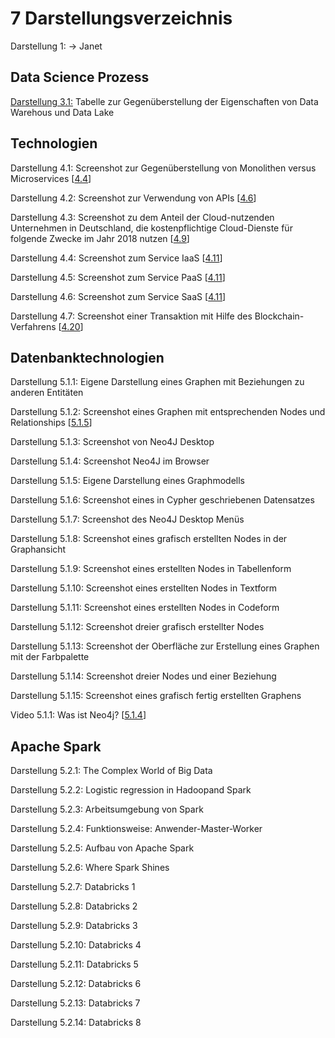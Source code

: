 # 7 Darstellungsverzeichnis

Darstellung 1: -> Janet
## Data Science Prozess

[Darstellung 3.1:](./Data_Science_Prozess/031_Daten_Management.md#Darstellung_31) Tabelle zur Gegenüberstellung der Eigenschaften von Data Warehous und Data Lake

## Technologien

Darstellung 4.1: Screenshot zur Gegenüberstellung von Monolithen versus Microservices [[4.4](https://www.redhat.com/de/topics/microservices/what-are-microservices)]

Darstellung 4.2: Screenshot zur Verwendung von APIs [[4.6](https://www.redhat.com/de/topics/api/what-are-application-programming-interfaces)]

Darstellung 4.3: Screenshot zu dem Anteil der Cloud-nutzenden Unternehmen in Deutschland, die kostenpflichtige Cloud-Dienste für folgende Zwecke im Jahr 2018 nutzen [[4.9](https://de.statista.com/statistik/daten/studie/381830/umfrage/einsatzzwecke-von-cloud-computing-in-unternehmen-in-deutschland/)]

Darstellung 4.4: Screenshot zum Service IaaS [[4.11](https://aws.amazon.com/de/what-is-cloud-computing/?nc1=f_cc)]

Darstellung 4.5: Screenshot zum Service PaaS [[4.11](https://aws.amazon.com/de/what-is-cloud-computing/?nc1=f_cc)]

Darstellung 4.6: Screenshot zum Service SaaS [[4.11](https://aws.amazon.com/de/what-is-cloud-computing/?nc1=f_cc)]

Darstellung 4.7: Screenshot einer Transaktion mit Hilfe des Blockchain-Verfahrens [[4.20](https://www.bwi.de/news-blog/blog/blockchain-interview/)]

## Datenbanktechnologien

Darstellung 5.1.1: Eigene Darstellung eines Graphen mit Beziehungen zu anderen Entitäten

Darstellung 5.1.2: Screenshot eines Graphen mit entsprechenden Nodes und Relationships [[5.1.5](https://neo4j.com/developer/get-started/)]

Darstellung 5.1.3: Screenshot von Neo4J Desktop

Darstellung 5.1.4: Screenshot Neo4J im Browser

Darstellung 5.1.5: Eigene Darstellung eines Graphmodells

Darstellung 5.1.6: Screenshot eines in Cypher geschriebenen Datensatzes

Darstellung 5.1.7: Screenshot des Neo4J Desktop Menüs

Darstellung 5.1.8: Screenshot eines grafisch erstellten Nodes in der Graphansicht

Darstellung 5.1.9: Screenshot eines erstellten Nodes in Tabellenform

Darstellung 5.1.10: Screenshot eines erstellten Nodes in Textform

Darstellung 5.1.11: Screenshot eines erstellten Nodes in Codeform

Darstellung 5.1.12: Screenshot dreier grafisch erstellter Nodes

Darstellung 5.1.13: Screenshot der Oberfläche zur Erstellung eines Graphen mit der Farbpalette

Darstellung 5.1.14: Screenshot dreier Nodes und einer Beziehung

Darstellung 5.1.15: Screenshot eines grafisch fertig erstellten Graphens

Video 5.1.1: Was ist Neo4j? [[5.1.4](htps://www.youtube.com/watch?v=GM9bB4ytGao)]

## Apache Spark

Darstellung 5.2.1: The Complex World of Big Data

Darstellung 5.2.2: Logistic regression in Hadoopand Spark

Darstellung 5.2.3: Arbeitsumgebung von Spark

Darstellung 5.2.4: Funktionsweise: Anwender-Master-Worker

Darstellung 5.2.5: Aufbau von Apache Spark

Darstellung 5.2.6: Where Spark Shines

Darstellung 5.2.7: Databricks 1

Darstellung 5.2.8: Databricks 2

Darstellung 5.2.9: Databricks 3

Darstellung 5.2.10: Databricks 4

Darstellung 5.2.11: Databricks 5

Darstellung 5.2.12: Databricks 6

Darstellung 5.2.13: Databricks 7

Darstellung 5.2.14: Databricks 8

